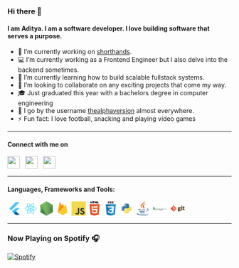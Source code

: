 ### Hi there 👋

#### I am Aditya. I am a software developer. I love building software that serves a purpose.

- 🔭 I’m currently working on [shorthands](https://github.com/thealphaversion/shorthands).
- :computer: I’m currently working as a Frontend Engineer but I also delve into the backend sometimes.
- 🌱 I’m currently learning how to build scalable fullstack systems.
- 👯 I’m looking to collaborate on any exciting projects that come my way.
- :mortar_board: Just graduated this year with a bachelors degree in computer engineering
- :busts_in_silhouette: I go by the username [thealphaversion](https://adityac.tech/) almost everywhere.
- ⚡ Fun fact: I love football, snacking and playing video games

---

#### Connect with me on
[<img height="28" width="28" src="https://cdn.jsdelivr.net/npm/simple-icons@v3/icons/linkedin.svg" />](https://www.linkedin.com/in/aditya-chakraborti/)&nbsp;&nbsp;
[<img height="28" width="28" src="https://i.imgur.com/yov3Q17.jpg" />](https://adityac.tech/)&nbsp;&nbsp;
[<img height="28" width="28" src="https://cdn.jsdelivr.net/npm/simple-icons@v3/icons/gmail.svg" />](mailto:adityachakraborti14@gmail.com)

---

#### Languages, Frameworks and Tools:

<img height="32" width="32" src="https://raw.githubusercontent.com/github/explore/80688e429a7d4ef2fca1e82350fe8e3517d3494d/topics/flutter/flutter.png"/>&nbsp;<img height="32" width="32" src="https://raw.githubusercontent.com/github/explore/80688e429a7d4ef2fca1e82350fe8e3517d3494d/topics/react/react.png"/>&nbsp;<img height="32" width="32" src="https://raw.githubusercontent.com/github/explore/80688e429a7d4ef2fca1e82350fe8e3517d3494d/topics/nodejs/nodejs.png"/>&nbsp;<img height="32" width="32" src="https://raw.githubusercontent.com/github/explore/80688e429a7d4ef2fca1e82350fe8e3517d3494d/topics/firebase/firebase.png"/>&nbsp;<img height="32" width="32" src="https://raw.githubusercontent.com/github/explore/80688e429a7d4ef2fca1e82350fe8e3517d3494d/topics/javascript/javascript.png"/>&nbsp;<img height="32" width="32" src="https://raw.githubusercontent.com/github/explore/80688e429a7d4ef2fca1e82350fe8e3517d3494d/topics/html/html.png"/>&nbsp;<img height="32" width="32" src="https://raw.githubusercontent.com/github/explore/80688e429a7d4ef2fca1e82350fe8e3517d3494d/topics/css/css.png"/>&nbsp;<img height="32" width="32" src="https://raw.githubusercontent.com/github/explore/80688e429a7d4ef2fca1e82350fe8e3517d3494d/topics/python/python.png"/>&nbsp;<img height="32" width="32" src="https://raw.githubusercontent.com/github/explore/80688e429a7d4ef2fca1e82350fe8e3517d3494d/topics/java/java.png"/>&nbsp;
<img height="32" width="32" src="https://raw.githubusercontent.com/github/explore/80688e429a7d4ef2fca1e82350fe8e3517d3494d/topics/mongodb/mongodb.png"/>&nbsp;
<img height="32" width="32" src="https://raw.githubusercontent.com/github/explore/80688e429a7d4ef2fca1e82350fe8e3517d3494d/topics/git/git.png"/>

---

### Now Playing on Spotify 🎧
[![Spotify](https://readme-spotify-two.vercel.app/api/spotify)](https://open.spotify.com/user/thealphaversion)
